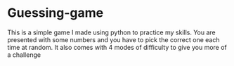 # Guessing-game
This is a simple game I made using python to practice my skills. 
You are presented with some numbers and you have to pick the correct one each time at random. 
It also comes with 4 modes of difficulty to give you more of a challenge
